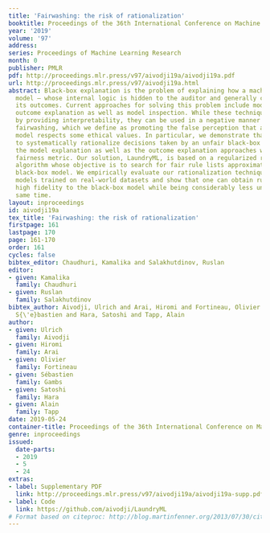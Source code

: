 ```yaml
---
title: 'Fairwashing: the risk of rationalization'
booktitle: Proceedings of the 36th International Conference on Machine Learning
year: '2019'
volume: '97'
address: 
series: Proceedings of Machine Learning Research
month: 0
publisher: PMLR
pdf: http://proceedings.mlr.press/v97/aivodji19a/aivodji19a.pdf
url: http://proceedings.mlr.press/v97/aivodji19a.html
abstract: Black-box explanation is the problem of explaining how a machine learning
  model – whose internal logic is hidden to the auditor and generally complex – produces
  its outcomes. Current approaches for solving this problem include model explanation,
  outcome explanation as well as model inspection. While these techniques can be beneficial
  by providing interpretability, they can be used in a negative manner to perform
  fairwashing, which we define as promoting the false perception that a machine learning
  model respects some ethical values. In particular, we demonstrate that it is possible
  to systematically rationalize decisions taken by an unfair black-box model using
  the model explanation as well as the outcome explanation approaches with a given
  fairness metric. Our solution, LaundryML, is based on a regularized rule list enumeration
  algorithm whose objective is to search for fair rule lists approximating an unfair
  black-box model. We empirically evaluate our rationalization technique on black-box
  models trained on real-world datasets and show that one can obtain rule lists with
  high fidelity to the black-box model while being considerably less unfair at the
  same time.
layout: inproceedings
id: aivodji19a
tex_title: 'Fairwashing: the risk of rationalization'
firstpage: 161
lastpage: 170
page: 161-170
order: 161
cycles: false
bibtex_editor: Chaudhuri, Kamalika and Salakhutdinov, Ruslan
editor:
- given: Kamalika
  family: Chaudhuri
- given: Ruslan
  family: Salakhutdinov
bibtex_author: Aivodji, Ulrich and Arai, Hiromi and Fortineau, Olivier and Gambs,
  S{\'e}bastien and Hara, Satoshi and Tapp, Alain
author:
- given: Ulrich
  family: Aivodji
- given: Hiromi
  family: Arai
- given: Olivier
  family: Fortineau
- given: Sébastien
  family: Gambs
- given: Satoshi
  family: Hara
- given: Alain
  family: Tapp
date: 2019-05-24
container-title: Proceedings of the 36th International Conference on Machine Learning
genre: inproceedings
issued:
  date-parts:
  - 2019
  - 5
  - 24
extras:
- label: Supplementary PDF
  link: http://proceedings.mlr.press/v97/aivodji19a/aivodji19a-supp.pdf
- label: Code
  link: https://github.com/aivodji/LaundryML
# Format based on citeproc: http://blog.martinfenner.org/2013/07/30/citeproc-yaml-for-bibliographies/
---
```

